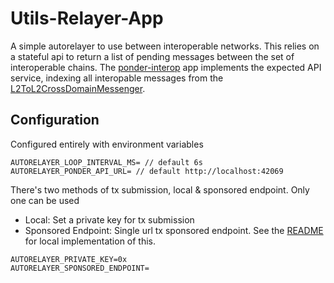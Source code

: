 # Utils-Relayer-App

A simple autorelayer to use between interoperable networks. This relies on a stateful api to return a list of pending messages between the set of interoperable chains. The [ponder-interop](../../apps/ponder-interop/) app implements the expected API service, indexing all interopable messages from the [L2ToL2CrossDomainMessenger](https://github.com/ethereum-optimism/optimism/blob/develop/packages/contracts-bedrock/src/L2/L2ToL2CrossDomainMessenger.sol).

## Configuration

Configured entirely with environment variables

```
AUTORELAYER_LOOP_INTERVAL_MS= // default 6s
AUTORELAYER_PONDER_API_URL= // default http://localhost:42069
```

There's two methods of tx submission, local & sponsored endpoint. Only one can be used

- Local: Set a private key for tx submission
- Sponsored Endpoint: Single url tx sponsored endpoint. See the [README](../../apps/sponsored-sender/README.md) for local implementation of this.

```
AUTORELAYER_PRIVATE_KEY=0x
AUTORELAYER_SPONSORED_ENDPOINT=
```
